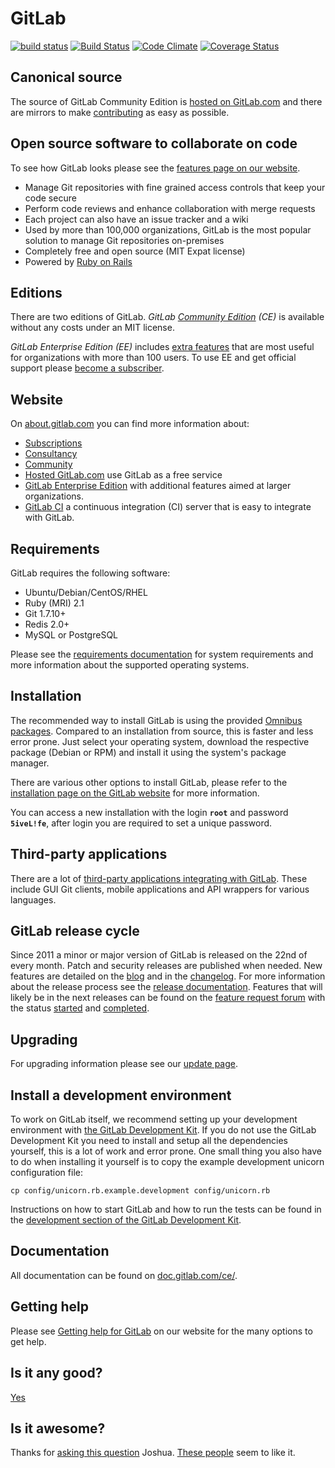# GitLab

[![build status](https://ci.gitlab.com/projects/1/status.png?ref=master)](https://ci.gitlab.com/projects/1?ref=master)
[![Build Status](https://semaphoreapp.com/api/v1/projects/2f1a5809-418b-4cc2-a1f4-819607579fe7/243338/badge.png)](https://semaphoreapp.com/gitlabhq/gitlabhq)
[![Code Climate](https://codeclimate.com/github/gitlabhq/gitlabhq.svg)](https://codeclimate.com/github/gitlabhq/gitlabhq)
[![Coverage Status](https://coveralls.io/repos/gitlabhq/gitlabhq/badge.png?branch=master)](https://coveralls.io/r/gitlabhq/gitlabhq?branch=master)

## Canonical source

The source of GitLab Community Edition is [hosted on GitLab.com](https://gitlab.com/gitlab-org/gitlab-ce/) and there are mirrors to make [contributing](CONTRIBUTING.md) as easy as possible.

## Open source software to collaborate on code

To see how GitLab looks please see the [features page on our website](https://about.gitlab.com/features/).

- Manage Git repositories with fine grained access controls that keep your code secure
- Perform code reviews and enhance collaboration with merge requests
- Each project can also have an issue tracker and a wiki
- Used by more than 100,000 organizations, GitLab is the most popular solution to manage Git repositories on-premises
- Completely free and open source (MIT Expat license)
- Powered by [Ruby on Rails](https://github.com/rails/rails)

## Editions

There are two editions of GitLab.
*GitLab [Community Edition](https://about.gitlab.com/features/) (CE)* is available without any costs under an MIT license.

*GitLab Enterprise Edition (EE)* includes [extra features](https://about.gitlab.com/features/#compare) that are most useful for organizations with more than 100 users.
To use EE and get official support please [become a subscriber](https://about.gitlab.com/pricing/).

## Website

On [about.gitlab.com](https://about.gitlab.com/) you can find more information about:

- [Subscriptions](https://about.gitlab.com/subscription/)
- [Consultancy](https://about.gitlab.com/consultancy/)
- [Community](https://about.gitlab.com/community/)
- [Hosted GitLab.com](https://about.gitlab.com/gitlab-com/) use GitLab as a free service
- [GitLab Enterprise Edition](https://about.gitlab.com/gitlab-ee/) with additional features aimed at larger organizations.
- [GitLab CI](https://about.gitlab.com/gitlab-ci/) a continuous integration (CI) server that is easy to integrate with GitLab.

## Requirements

GitLab requires the following software:

- Ubuntu/Debian/CentOS/RHEL
- Ruby (MRI) 2.1
- Git 1.7.10+
- Redis 2.0+
- MySQL or PostgreSQL

Please see the [requirements documentation](doc/install/requirements.md) for system requirements and more information about the supported operating systems.

## Installation

The recommended way to install GitLab is using the provided [Omnibus packages](https://about.gitlab.com/downloads/). Compared to an installation from source, this is faster and less error prone. Just select your operating system, download the respective package (Debian or RPM) and install it using the system's package manager.

There are various other options to install GitLab, please refer to the [installation page on the GitLab website](https://about.gitlab.com/installation/) for more information.

You can access a new installation with the login **`root`** and password **`5iveL!fe`**, after login you are required to set a unique password.

## Third-party applications

There are a lot of [third-party applications integrating with GitLab](https://about.gitlab.com/applications/). These include GUI Git clients, mobile applications and API wrappers for various languages.

## GitLab release cycle

Since 2011 a minor or major version of GitLab is released on the 22nd of every month. Patch and security releases are published when needed. New features are detailed on the [blog](https://about.gitlab.com/blog/) and in the [changelog](CHANGELOG). For more information about the release process see the [release documentation](https://gitlab.com/gitlab-org/gitlab-ce/tree/master/doc/release). Features that will likely be in the next releases can be found on the [feature request forum](http://feedback.gitlab.com/forums/176466-general) with the status [started](http://feedback.gitlab.com/forums/176466-general/status/796456) and [completed](http://feedback.gitlab.com/forums/176466-general/status/796457).

## Upgrading

For upgrading information please see our [update page](https://about.gitlab.com/update/).

## Install a development environment

To work on GitLab itself, we recommend setting up your development environment with [the GitLab Development Kit](https://gitlab.com/gitlab-org/gitlab-development-kit).
If you do not use the GitLab Development Kit you need to install and setup all the dependencies yourself, this is a lot of work and error prone.
One small thing you also have to do when installing it yourself is to copy the example development unicorn configuration file:

    cp config/unicorn.rb.example.development config/unicorn.rb

Instructions on how to start GitLab and how to run the tests can be found in the [development section of the GitLab Development Kit](https://gitlab.com/gitlab-org/gitlab-development-kit#development).

## Documentation

All documentation can be found on [doc.gitlab.com/ce/](http://doc.gitlab.com/ce/).

## Getting help

Please see [Getting help for GitLab](https://about.gitlab.com/getting-help/) on our website for the many options to get help.

## Is it any good?

[Yes](https://news.ycombinator.com/item?id=3067434)

## Is it awesome?

Thanks for [asking this question](https://twitter.com/supersloth/status/489462789384056832) Joshua.
[These people](https://twitter.com/gitlab/favorites) seem to like it.
